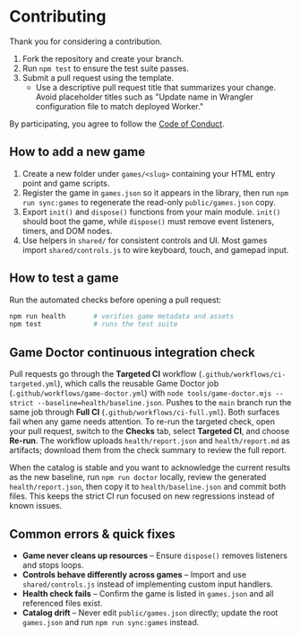 # Contributing

Thank you for considering a contribution.

1. Fork the repository and create your branch.
2. Run `npm test` to ensure the test suite passes.
3. Submit a pull request using the template.
   - Use a descriptive pull request title that summarizes your change. Avoid placeholder titles such as "Update name in Wrangler configuration file to match deployed Worker."

By participating, you agree to follow the [Code of Conduct](CODE_OF_CONDUCT.md).

## How to add a new game

1. Create a new folder under `games/<slug>` containing your HTML entry point and game scripts.
2. Register the game in `games.json` so it appears in the library, then run `npm run sync:games` to regenerate the read-only `public/games.json` copy.
3. Export `init()` and `dispose()` functions from your main module. `init()` should boot the game, while `dispose()` must remove event listeners, timers, and DOM nodes.
4. Use helpers in `shared/` for consistent controls and UI. Most games import `shared/controls.js` to wire keyboard, touch, and gamepad input.

## How to test a game

Run the automated checks before opening a pull request:

```bash
npm run health       # verifies game metadata and assets
npm test             # runs the test suite
```

## Game Doctor continuous integration check

Pull requests go through the **Targeted CI** workflow (`.github/workflows/ci-targeted.yml`), which calls the reusable Game Doctor
job (`.github/workflows/game-doctor.yml`) with `node tools/game-doctor.mjs --strict --baseline=health/baseline.json`. Pushes to the
`main` branch run the same job through **Full CI** (`.github/workflows/ci-full.yml`). Both surfaces fail when any game needs
attention. To re-run the targeted check, open your pull request, switch to the **Checks** tab, select **Targeted CI**, and choose
**Re-run**. The workflow uploads `health/report.json` and `health/report.md` as artifacts; download them from the check summary to
review the full report.

When the catalog is stable and you want to acknowledge the current results as the new baseline, run `npm run doctor` locally,
review the generated `health/report.json`, then copy it to `health/baseline.json` and commit both files. This keeps the strict
CI run focused on new regressions instead of known issues.

## Common errors & quick fixes

- **Game never cleans up resources** – Ensure `dispose()` removes listeners and stops loops.
- **Controls behave differently across games** – Import and use `shared/controls.js` instead of implementing custom input handlers.
- **Health check fails** – Confirm the game is listed in `games.json` and all referenced files exist.
- **Catalog drift** – Never edit `public/games.json` directly; update the root `games.json` and run `npm run sync:games` instead.
